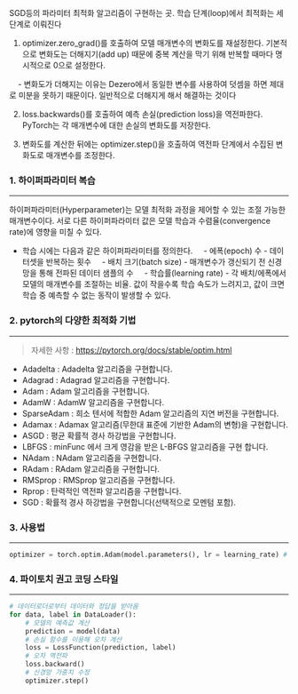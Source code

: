 SGD등의 파라미터 최적화 알고리즘이 구현하는 곳. 학습 단계(loop)에서 최적화는 세단계로 이뤄진다

1. optimizer.zero_grad()를 호출하여 모델 매개변수의 변화도를 재설정한다. 기본적으로 변화도는 더해지기(add up) 때문에 중복 계산을 막기 위해 반복할 때마다 명시적으로 0으로 설정한다.

    - 변화도가 더해지는 이유는 Dezero에서 동일한 변수를 사용하여 덧셈을 하면 제대로 미분을 못하기 때문이다. 일반적으로 더해지게 해서 해결하는 것이다
  
2. loss.backwards()를 호출하여 예측 손실(prediction loss)을 역전파한다. PyTorch는 각 매개변수에 대한 손실의 변화도를 저장한다.

3. 변화도를 계산한 뒤에는 optimizer.step()을 호출하여 역전파 단계에서 수집된 변화도로 매개변수를 조정한다.

### 1. 하이퍼파라미터 복습
---
하이퍼파라미터(Hyperparameter)는 모델 최적화 과정을 제어할 수 있는 조절 가능한 매개변수이다.
서로 다른 하이퍼파라미터 값은 모델 학습과 수렴율(convergence rate)에 영향을 미칠 수 있다.

- 학습 시에는 다음과 같은 하이퍼파라미터를 정의한다.
    - 에폭(epoch) 수 - 데이터셋을 반복하는 횟수
    - 배치 크기(batch size) - 매개변수가 갱신되기 전 신경망을 통해 전파된 데이터 샘플의 수
    - 학습률(learning rate) - 각 배치/에폭에서 모델의 매개변수를 조절하는 비율. 값이 작을수록 학습 속도가 느려지고, 값이 크면 학습 중 예측할 수 없는 동작이 발생할 수 있다.

### 2. pytorch의 다양한 최적화 기법
---
> 자세한 사항 : https://pytorch.org/docs/stable/optim.html

- Adadelta : Adadelta 알고리즘을 구현합니다.
- Adagrad : Adagrad 알고리즘을 구현합니다.
- Adam : Adam 알고리즘을 구현합니다.
- AdamW : AdamW 알고리즘을 구현합니다.
- SparseAdam : 희소 텐서에 적합한 Adam 알고리즘의 지연 버전을 구현합니다.
- Adamax : Adamax 알고리즘(무한대 표준에 기반한 Adam의 변형)을 구현합니다.
- ASGD : 평균 확률적 경사 하강법을 구현합니다.
- LBFGS : minFunc 에서 크게 영감을 받은 L-BFGS 알고리즘을 구현 합니다.
- NAdam : NAdam 알고리즘을 구현합니다.
- RAdam : RAdam 알고리즘을 구현합니다.
- RMSprop : RMSprop 알고리즘을 구현합니다.
- Rprop : 탄력적인 역전파 알고리즘을 구현합니다.
- SGD : 확률적 경사 하강법을 구현합니다(선택적으로 모멘텀 포함).


### 3. 사용법
---
``` python
optimizer = torch.optim.Adam(model.parameters(), lr = learning_rate) # 아담으로 옵티마이저 설정
```

### 4. 파이토치 권고 코딩 스타일
---
``` python
# 데이터로더로부터 데이터와 정답을 받아옴
for data, label in DataLoader():
    # 모델의 예측값 계산
    prediction = model(data)
    # 손실 함수를 이용해 오차 계산
    loss = LossFunction(prediction, label)
    # 오차 역전파
    loss.backward()
    # 신경망 가중치 수정
    optimizer.step()
```

